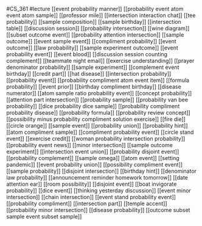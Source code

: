 #CS_361
#lecture
[[event probability manner]]
[[probability event atom event atom sample]]
[[professor mile]]
[[intersection interaction chat]]
[[tee probability]]
[[sample composition]]
[[sample birthday]]
[[intersection table]]
[[discussion session]]
[[probability intersection]]
[[wine diagram]]
[[subset outcome event]]
[[probability attention intersection]]
[[sample outcome]]
[[event sample event]]
[[compliment probability]]
[[event outcome]]
[[law probability]]
[[sample experiment outcome]]
[[event probability event]]
[[event blood]]
[[discussion session counting complement]]
[[teammate night email]]
[[exercise understanding]]
[[prayer denominator probability]]
[[sample experiment]]
[[complement event birthday]]
[[credit part]]
[[hat disease]]
[[intersection probability]]
[[probability event]]
[[probability compliment atom event item]]
[[formula probability]]
[[event prior]]
[[birthday compliment birthday]]
[[disease numerator]]
[[atom sample ratio probability event]]
[[concept probability]]
[[attention part intersection]]
[[probability sample]]
[[probability van bee probability]]
[[dice probability dice sample]]
[[probability compliment probability disease]]
[[probability formula]]
[[probability review concept]]
[[possibility minus probability compliment solution exercise]]
[[fire die]]
[[circle orange]]
[[sample event]]
[[probability union]]
[[probability hint]]
[[atom compliment sample]]
[[compliment probability event]]
[[circle stand event]]
[[exercise credit]]
[[woman probability intersection probability]]
[[probability event news]]
[[minor intersection]]
[[sample outcome experiment]]
[[intersection event union]]
[[probability disjoint event]]
[[probability complement]]
[[sample omega]]
[[atom event]]
[[setting pandemic]]
[[event probability union]]
[[possibility compliment event]]
[[sample probability]]
[[disjoint intersection]]
[[birthday hint]]
[[denominator law probability]]
[[announcement reminder homework tomorrow]]
[[date attention ear]]
[[room possibility]]
[[disjoint event]]
[[boat invigorate probability]]
[[dice event]]
[[thinking yesterday discussion]]
[[event minor intersection]]
[[chain intersection]]
[[event stand probability event]]
[[probability compliment]]
[[intersection part]]
[[temple accent]]
[[probability minor intersection]]
[[disease probability]]
[[outcome subset sample event subset sample]]
